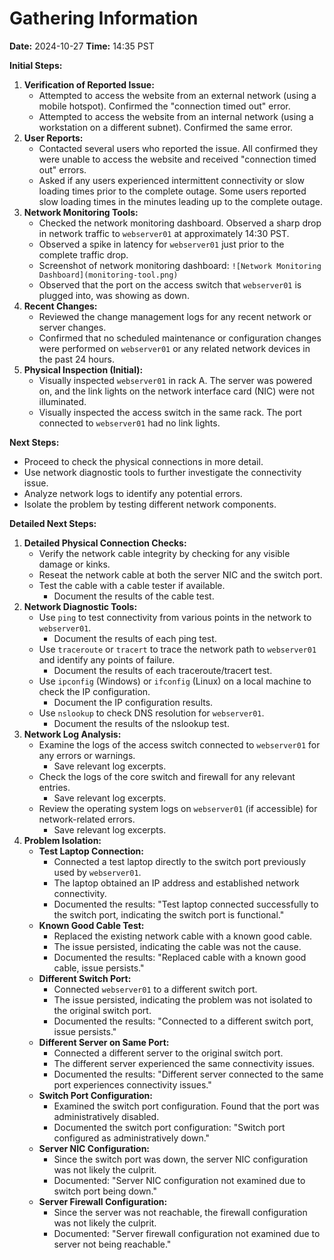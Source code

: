 # Gathering Information

**Date:** 2024-10-27
**Time:** 14:35 PST

**Initial Steps:**

1.  **Verification of Reported Issue:**
    * Attempted to access the website from an external network (using a mobile hotspot). Confirmed the "connection timed out" error.
    * Attempted to access the website from an internal network (using a workstation on a different subnet). Confirmed the same error.
2.  **User Reports:**
    * Contacted several users who reported the issue. All confirmed they were unable to access the website and received "connection timed out" errors.
    * Asked if any users experienced intermittent connectivity or slow loading times prior to the complete outage. Some users reported slow loading times in the minutes leading up to the complete outage.
3.  **Network Monitoring Tools:**
    * Checked the network monitoring dashboard. Observed a sharp drop in network traffic to `webserver01` at approximately 14:30 PST.
    * Observed a spike in latency for `webserver01` just prior to the complete traffic drop.
    * Screenshot of network monitoring dashboard: `![Network Monitoring Dashboard](monitoring-tool.png)`
    * Observed that the port on the access switch that `webserver01` is plugged into, was showing as down.
4.  **Recent Changes:**
    * Reviewed the change management logs for any recent network or server changes.
    * Confirmed that no scheduled maintenance or configuration changes were performed on `webserver01` or any related network devices in the past 24 hours.
5.  **Physical Inspection (Initial):**
    * Visually inspected `webserver01` in rack A. The server was powered on, and the link lights on the network interface card (NIC) were not illuminated.
    * Visually inspected the access switch in the same rack. The port connected to `webserver01` had no link lights.

**Next Steps:**

* Proceed to check the physical connections in more detail.
* Use network diagnostic tools to further investigate the connectivity issue.
* Analyze network logs to identify any potential errors.
* Isolate the problem by testing different network components.

**Detailed Next Steps:**

1.  **Detailed Physical Connection Checks:**
    * Verify the network cable integrity by checking for any visible damage or kinks.
    * Reseat the network cable at both the server NIC and the switch port.
    * Test the cable with a cable tester if available.
        * Document the results of the cable test.
2.  **Network Diagnostic Tools:**
    * Use `ping` to test connectivity from various points in the network to `webserver01`.
        * Document the results of each ping test.
    * Use `traceroute` or `tracert` to trace the network path to `webserver01` and identify any points of failure.
        * Document the results of each traceroute/tracert test.
    * Use `ipconfig` (Windows) or `ifconfig` (Linux) on a local machine to check the IP configuration.
        * Document the IP configuration results.
    * Use `nslookup` to check DNS resolution for `webserver01`.
        * Document the results of the nslookup test.
3.  **Network Log Analysis:**
    * Examine the logs of the access switch connected to `webserver01` for any errors or warnings.
        * Save relevant log excerpts.
    * Check the logs of the core switch and firewall for any relevant entries.
        * Save relevant log excerpts.
    * Review the operating system logs on `webserver01` (if accessible) for network-related errors.
        * Save relevant log excerpts.
4.  **Problem Isolation:**
    * **Test Laptop Connection:**
        * Connected a test laptop directly to the switch port previously used by `webserver01`.
        * The laptop obtained an IP address and established network connectivity.
        * Documented the results: "Test laptop connected successfully to the switch port, indicating the switch port is functional."
    * **Known Good Cable Test:**
        * Replaced the existing network cable with a known good cable.
        * The issue persisted, indicating the cable was not the cause.
        * Documented the results: "Replaced cable with a known good cable, issue persists."
    * **Different Switch Port:**
        * Connected `webserver01` to a different switch port.
        * The issue persisted, indicating the problem was not isolated to the original switch port.
        * Documented the results: "Connected to a different switch port, issue persists."
    * **Different Server on Same Port:**
        * Connected a different server to the original switch port.
        * The different server experienced the same connectivity issues.
        * Documented the results: "Different server connected to the same port experiences connectivity issues."
    * **Switch Port Configuration:**
        * Examined the switch port configuration. Found that the port was administratively disabled.
        * Documented the switch port configuration: "Switch port configured as administratively down."
    * **Server NIC Configuration:**
        * Since the switch port was down, the server NIC configuration was not likely the culprit.
        * Documented: "Server NIC configuration not examined due to switch port being down."
    * **Server Firewall Configuration:**
        * Since the server was not reachable, the firewall configuration was not likely the culprit.
        * Documented: "Server firewall configuration not examined due to server not being reachable."
